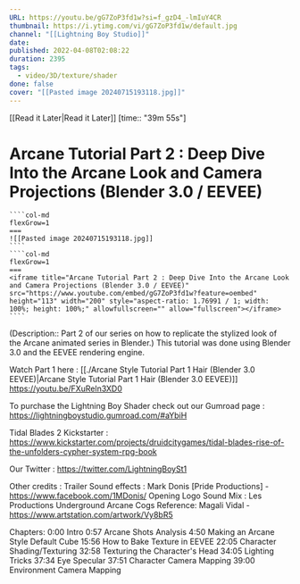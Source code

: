 ```yaml
---
URL: https://youtu.be/gG7ZoP3fd1w?si=f_gzD4_-lmIuY4CR
thumbnail: https://i.ytimg.com/vi/gG7ZoP3fd1w/default.jpg
channel: "[[Lightning Boy Studio]]"
date: 
published: 2022-04-08T02:08:22
duration: 2395
tags:
  - video/3D/texture/shader
done: false
cover: "[[Pasted image 20240715193118.jpg]]"
---
```

[[Read it Later|Read it Later]] [time:: "39m 55s"]
# Arcane Tutorial Part 2 : Deep Dive Into the Arcane Look and Camera Projections (Blender 3.0 / EEVEE)
`````col
````col-md
flexGrow=1
===
![[Pasted image 20240715193118.jpg]]
````
````col-md
flexGrow=1
===
<iframe title="Arcane Tutorial Part 2 : Deep Dive Into the Arcane Look and Camera Projections (Blender 3.0 / EEVEE)" src="https://www.youtube.com/embed/gG7ZoP3fd1w?feature=oembed" height="113" width="200" style="aspect-ratio: 1.76991 / 1; width: 100%; height: 100%;" allowfullscreen="" allow="fullscreen"></iframe>
````
`````
(Description:: Part 2 of our series on how to replicate the stylized look of the Arcane animated series in Blender.)
This tutorial was done using Blender 3.0 and the EEVEE rendering engine.

Watch Part 1 here : [[./Arcane Style Tutorial Part 1 Hair (Blender 3.0  EEVEE)|Arcane Style Tutorial Part 1 Hair (Blender 3.0  EEVEE)]]
https://youtu.be/FXuReln3XD0

To purchase the Lightning Boy Shader check out our Gumroad page : https://lightningboystudio.gumroad.com/#aYbiH

Tidal Blades 2 Kickstarter :
https://www.kickstarter.com/projects/druidcitygames/tidal-blades-rise-of-the-unfolders-cypher-system-rpg-book

Our Twitter :
https://twitter.com/LightningBoySt1

Other credits :
Trailer Sound effects : Mark Donis [Pride Productions] - https://www.facebook.com/1MDonis/
Opening Logo Sound Mix : Les Productions Underground
Arcane Cogs Reference: Magali Vidal - https://www.artstation.com/artwork/Vy8bR5

Chapters:
0:00​​ Intro
0:57 Arcane Shots Analysis
4:50 Making an Arcane Style Default Cube
15:56 How to Bake Texture in EEVEE
22:05 Character Shading/Texturing
32:58 Texturing the Character's Head
34:05 Lighting Tricks
37:34 Eye Specular
37:51 Character Camera Mapping
39:00 Environment Camera Mapping
